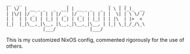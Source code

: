 ``` 
__  __                 _               _   _ _      
|  \/  | __ _ _   _  __| | __ _ _   _  | \ | (_)_  __
| |\/| |/ _` | | | |/ _` |/ _` | | | | |  \| | \ \/ /
| |  | | (_| | |_| | (_| | (_| | |_| | | |\  | |>  < 
|_|  |_|\__,_|\__, |\__,_|\__,_|\__, | |_| \_|_/_/\_\
              |___/             |___/                
```


This is my customized NixOS config, commented rigorously for the use of others. 
